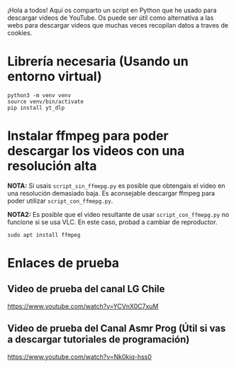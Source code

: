 ¡Hola a todos! Aquí os comparto un script en Python que he usado para descargar videos de YouTube. Os puede ser útil como alternativa a las webs para descargar videos que muchas veces recopilan datos a traves de cookies.


# Librería necesaria (Usando un entorno virtual)

```
python3 -m venv venv
source venv/bin/activate
pip install yt_dlp
```

# Instalar ffmpeg para poder descargar los videos con una resolución alta

**NOTA:** Si usais `script_sin_ffmepg.py` es posible que obtengais el video en una resolución demasiado baja. Es aconsejable descargar ffmpeg para poder utilizar `script_con_ffmepg.py`.

**NOTA2:** Es posible que el video resultante de usar `script_con_ffmepg.py` no funcione si se usa VLC. En este caso, probad a cambiar de reproductor.

```
sudo apt install ffmpeg
```

# Enlaces de prueba


## Video de prueba del canal LG Chile 

https://www.youtube.com/watch?v=YCVnX0C7xuM


## Video de prueba del Canal Asmr Prog (Útil si vas a descargar tutoriales de programación)

https://www.youtube.com/watch?v=Nk0kiq-hss0
